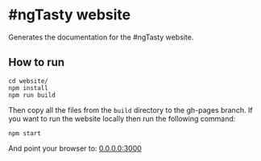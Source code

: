 #ngTasty website
==================

Generates the documentation for the #ngTasty website.

## How to run

```shell
cd website/
npm install
npm run build
```

Then copy all the files from the `build` directory to the gh-pages branch.
If you want to run the website locally then run the following command:

```shell
npm start
```

And point your browser to: [0.0.0.0:3000](http://0.0.0.0:3000/)
